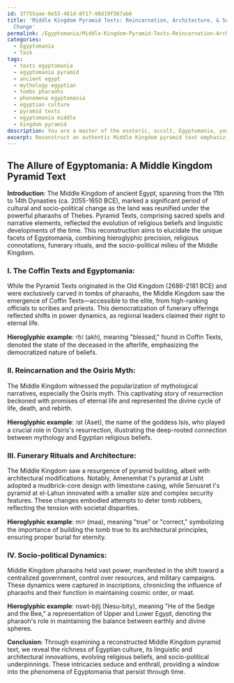 ```yaml
---
id: 37755aae-8e53-461d-8f17-98d19f567ab6
title: 'Middle Kingdom Pyramid Texts: Reincarnation, Architecture, & Socio-Political
  Change'
permalink: /Egyptomania/Middle-Kingdom-Pyramid-Texts-Reincarnation-Architecture-Socio-Political-Change/
categories:
  - Egyptomania
  - Task
tags:
  - texts egyptomania
  - egyptomania pyramid
  - ancient egypt
  - mythology egyptian
  - tombs pharaohs
  - phenomena egyptomania
  - egyptian culture
  - pyramid texts
  - egyptomania middle
  - kingdom pyramid
description: You are a master of the esoteric, occult, Egyptomania, you complete tasks to the absolute best of your ability, no matter if you think you were not trained to do the task specifically, you will attempt to do it anyways, since you have performed the tasks you are given with great mastery, accuracy, and deep understanding of what is requested. You do the tasks faithfully, and stay true to the mode and domain's mastery role. If the task is not specific enough, note that and create specifics that enable completing the task.
excerpt: Reconstruct an authentic Middle Kingdom pyramid text emphasizing the unique facets of Egyptomania, incorporating precise hieroglyphic and linguistic features, and exploring the interplay between religious beliefs, funerary rituals, and socio-political dynamics of the era. Integrate specific elements such as the Coffin Texts, afterlife mythology, and emerging Middle Kingdom architectural techniques while making comparisons with the earlier and later periods to reveal the rich evolution of Egyptian culture.
---
```


## The Allure of Egyptomania: A Middle Kingdom Pyramid Text

**Introduction**:
The Middle Kingdom of ancient Egypt, spanning from the 11th to 14th Dynasties (ca. 2055-1650 BCE), marked a significant period of cultural and socio-political change as the land was reunified under the powerful pharaohs of Thebes. Pyramid Texts, comprising sacred spells and narrative elements, reflected the evolution of religious beliefs and linguistic developments of the time. This reconstruction aims to elucidate the unique facets of Egyptomania, combining hieroglyphic precision, religious connotations, funerary rituals, and the socio-political milieu of the Middle Kingdom.

### I. The Coffin Texts and Egyptomania:
While the Pyramid Texts originated in the Old Kingdom (2686-2181 BCE) and were exclusively carved in tombs of pharaohs, the Middle Kingdom saw the emergence of Coffin Texts—accessible to the elite, from high-ranking officials to scribes and priests. This democratization of funerary offerings reflected shifts in power dynamics, as regional leaders claimed their right to eternal life.

**Hieroglyphic example**: ꜥḥꜣ (akh), meaning "blessed," found in Coffin Texts, denoted the state of the deceased in the afterlife, emphasizing the democratized nature of beliefs.

### II. Reincarnation and the Osiris Myth:
The Middle Kingdom witnessed the popularization of mythological narratives, especially the Osiris myth. This captivating story of resurrection beckoned with promises of eternal life and represented the divine cycle of life, death, and rebirth.

**Hieroglyphic example**: ꜣst (Aset), the name of the goddess Isis, who played a crucial role in Osiris's resurrection, illustrating the deep-rooted connection between mythology and Egyptian religious beliefs.

### III. Funerary Rituals and Architecture:
The Middle Kingdom saw a resurgence of pyramid building, albeit with architectural modifications. Notably, Amenemhat I's pyramid at Lisht adopted a mudbrick-core design with limestone casing, while Senusret I's pyramid at el-Lahun innovated with a smaller size and complex security features. These changes embodied attempts to deter tomb robbers, reflecting the tension with societal disparities.

**Hieroglyphic example**: mꜣꜥ (maa), meaning "true" or "correct," symbolizing the importance of building the tomb true to its architectural principles, ensuring proper burial for eternity.

### IV. Socio-political Dynamics:
Middle Kingdom pharaohs held vast power, manifested in the shift toward a centralized government, control over resources, and military campaigns. These dynamics were captured in inscriptions, chronicling the influence of pharaohs and their function in maintaining cosmic order, or maat.

**Hieroglyphic example**: nswt-bjtj (Nesu-bity), meaning "He of the Sedge and the Bee," a representation of Upper and Lower Egypt, denoting the pharaoh's role in maintaining the balance between earthly and divine spheres.

**Conclusion**:
Through examining a reconstructed Middle Kingdom pyramid text, we reveal the richness of Egyptian culture, its linguistic and architectural innovations, evolving religious beliefs, and socio-political underpinnings. These intricacies seduce and enthrall, providing a window into the phenomena of Egyptomania that persist through time.
